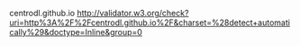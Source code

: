 centrodl.github.io
http://validator.w3.org/check?uri=http%3A%2F%2Fcentrodl.github.io%2F&charset=%28detect+automatically%29&doctype=Inline&group=0
